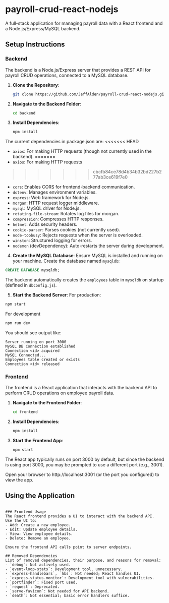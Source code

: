 
# payroll-crud-react-nodejs

A full-stack application for managing payroll data with a React frontend and a Node.js/Express/MySQL backend.

## Setup Instructions

### Backend
The backend is a Node.js/Express server that provides a REST API for payroll CRUD operations, connected to a MySQL database.

1. **Clone the Repository**:
   ```bash
   git clone https://github.com/JeffAlden/payroll-crud-react-nodejs.git
   ```

2. **Navigate to the Backend Folder**:
   ```bash
   cd backend
   ```

3. **Install Dependencies**:
   ```bash
   npm install
   ```

The current dependencies in package.json are:
<<<<<<< HEAD
- `axios`: For making HTTP requests (though not currently used in the backend).
=======
- `axios`: For making HTTP requests 
>>>>>>> cbcfb84ce78d4b34b32bd227b277ab3ce619f7e0
- `cors`: Enables CORS for frontend-backend communication.
- `dotenv`: Manages environment variables.
- `express`: Web framework for Node.js.
- `morgan`: HTTP request logger middleware.
- `mysql`: MySQL driver for Node.js.
- `rotating-file-stream`: Rotates log files for morgan.
- `compression`: Compresses HTTP responses.
- `helmet`: Adds security headers.
- `cookie-parser`: Parses cookies (not currently used).
- `node-toobusy`: Rejects requests when the server is overloaded.
- `winston`: Structured logging for errors.
- `nodemon` (devDependency): Auto-restarts the server during development.

4. **Create the MySQL Database**:
Ensure MySQL is installed and running on your machine.
Create the database named `mysqldb`:
```sql
CREATE DATABASE mysqldb;
```
The backend automatically creates the `employees` table in `mysqldb` on startup (defined in `dbconfig.js`).

5. **Start the Backend Server**:
For production:
```bash
npm start
```
For development 
```bash
npm run dev
```

You should see output like:
```
Server running on port 3000
MySQL DB Connection established
Connection <id> acquired
MySQL Connected...
Employees table created or exists
Connection <id> released
```

### Frontend
The frontend is a React application that interacts with the backend API to perform CRUD operations on employee payroll data.

1. **Navigate to the Frontend Folder**:
   ```bash
   cd frontend
   ```

2. **Install Dependencies**:
   ```bash
   npm install
   ```

3. **Start the Frontend App**:
   ```bash
   npm start
   ```

The React app typically runs on port 3000 by default, but since the backend is using port 3000, you may be prompted to use a different port (e.g., 3001). 

Open your browser to http://localhost:3001 (or the port you configured) to view the app.

## Using the Application

  ```

### Frontend Usage
The React frontend provides a UI to interact with the backend API.
Use the UI to:
- Add: Create a new employee.
- Edit: Update employee details.
- View: View employee details.
- Delete: Remove an employee.

Ensure the frontend API calls point to server endpoints.

## Removed Dependencies
List of removed dependencies, their purpose, and reasons for removal:
- `debug`: Not actively used.
- `event-loop-stats`: Development tool, unnecessary.
- `express-handlebars`, `hbs`: Not needed; React handles UI.
- `express-status-monitor`: Development tool with vulnerabilities.
- `portfinder`: Fixed port used.
- `request`: Deprecated.
- `serve-favicon`: Not needed for API backend.
- `death`: Not essential; basic error handlers suffice.

